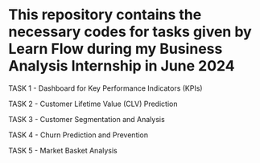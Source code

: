 # This repository contains the necessary codes for tasks given by Learn Flow during my Business Analysis Internship in June 2024

TASK 1 - Dashboard for Key Performance Indicators (KPIs)

TASK 2 - Customer Lifetime Value (CLV) Prediction

TASK 3 - Customer Segmentation and Analysis

TASK 4 - Churn Prediction and Prevention

TASK 5 - Market Basket Analysis
